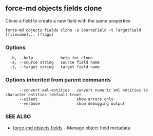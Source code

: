 ## force-md objects fields clone

Clone a field to create a new field with the same properties

```
force-md objects fields clone -s SourceField -t TargetField [filename]... [flags]
```

### Options

```
  -h, --help            help for clone
  -s, --source string   source field name
  -t, --target string   target field name
```

### Options inherited from parent commands

```
      --convert-xml-entities   convert numeric xml entities to character entities (default true)
      --silent                 show errors only
      --verbose                show debugging output
```

### SEE ALSO

* [force-md objects fields](force-md_objects_fields.md)	 - Manage object field metadata

